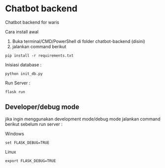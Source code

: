 # Chatbot backend
Chatbot backend for waris

Cara install awal

1. Buka terminal/CMD/PowerShell di folder chatbot-backend (disini)
2. jalankan command berikut
```
pip install -r requirements.txt
```

Inisiasi database :
```
python init_db.py
```

Run Server :
```
flask run
```

## Developer/debug mode
jika ingin menggunakan development mode/debug mode jalankan command berikut sebelum run server :

Windows
```
set FLASK_DEBUG=TRUE
```

Linux
```
export FLASK_DEBUG=TRUE
```

